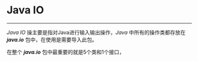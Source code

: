 # Java IO #
___

*Java IO* 操主要是指对Java进行输入输出操作，*Java* 中所有的操作类都存放在 ***java.io*** 包中，在使用是需要导入此包。

在整个 ***java.io*** 包中最重要的就是5个类和1个接口，